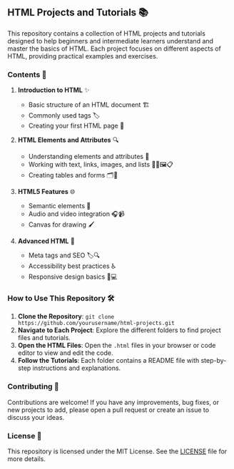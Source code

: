 ## HTML Projects and Tutorials 📚

This repository contains a collection of HTML projects and tutorials designed to help beginners and intermediate learners understand and master the basics of HTML. Each project focuses on different aspects of HTML, providing practical examples and exercises.

### Contents 📂

1. **Introduction to HTML** ✨
    - Basic structure of an HTML document 🏗️
    - Commonly used tags 🏷️
    - Creating your first HTML page 📝

2. **HTML Elements and Attributes** 🔍
    - Understanding elements and attributes 🧩
    - Working with text, links, images, and lists 📄🔗🖼️📋
    - Creating tables and forms 🗂️📝

3. **HTML5 Features** 🌐
    - Semantic elements 📑
    - Audio and video integration 🎧📹
    - Canvas for drawing 🖌️

4. **Advanced HTML** 🚀
    - Meta tags and SEO 🏷️🔍
    - Accessibility best practices ♿
    - Responsive design basics 📱💻

### How to Use This Repository 🛠️

1. **Clone the Repository**: `git clone https://github.com/yourusername/html-projects.git`
2. **Navigate to Each Project**: Explore the different folders to find project files and tutorials.
3. **Open the HTML Files**: Open the `.html` files in your browser or code editor to view and edit the code.
4. **Follow the Tutorials**: Each folder contains a README file with step-by-step instructions and explanations.

### Contributing 🤝

Contributions are welcome! If you have any improvements, bug fixes, or new projects to add, please open a pull request or create an issue to discuss your ideas.

### License 📜

This repository is licensed under the MIT License. See the [LICENSE](./LICENSE) file for more details.

